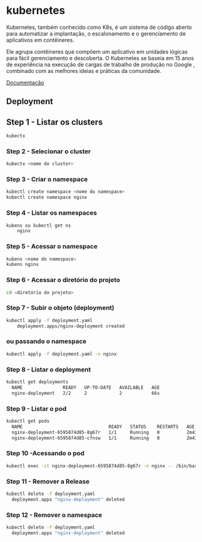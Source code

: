 # kubernetes

Kubernetes, também conhecido como K8s, é um sistema de código aberto para automatizar a implantação, o escalonamento e o gerenciamento de aplicativos em contêineres.

Ele agrupa contêineres que compõem um aplicativo em unidades lógicas para fácil gerenciamento e descoberta. O Kubernetes se baseia em 15 anos de experiência na execução de cargas de trabalho de produção no Google , combinado com as melhores ideias e práticas da comunidade.

[Documentação](https://kubernetes.io/docs/home/)

## Deployment

## Step 1 - Listar os clusters

``` bash
kubectx
```

### Step 2 - Selecionar o cluster

``` bash
kubectx <nome do cluster>
```

### Step 3 - Criar o namespace

``` bash
kubectl create namespace <nome do namespace>
kubectl create namespace nginx
```

### Step 4 - Listar os namespaces

``` bash
kubens ou kubectl get ns
    nginx
```

### Step 5 - Acessar o namespace

``` bash
kubens <nome do namespace>
kubens nginx
```

### Step 6 - Acessar o diretório do projeto

``` bash
cd <diretório do projeto>
```

### Step 7 - Subir o objeto (deployment)

``` bash
kubectl apply -f deployment.yaml
    deployment.apps/nginx-deployment created
```

### ou passando o namespace

``` bash
kubectl apply -f deployment.yaml -n nginx
```

### Step 8 - Listar o deployment

``` bash
kubectl get deployments 
  NAME               READY   UP-TO-DATE   AVAILABLE   AGE
  nginx-deployment   2/2     2            2           66s
```

### Step 9 - Listar o pod

``` bash
kubectl get pods
  NAME                                READY   STATUS    RESTARTS   AGE
  nginx-deployment-6595874d85-8g67r   1/1     Running   0          2m43s
  nginx-deployment-6595874d85-cfnsw   1/1     Running   0          2m43s
```

### Step 10 -Acessando o pod

```bash
kubectl exec -it nginx-deployment-6595874d85-8g67r -n nginx -- /bin/bash
```

### Step 11 - Remover a Release

``` bash
kubectl delete -f deployment.yaml
  deployment.apps "nginx-deployment" deleted
```

### Step 12 - Remover o namespace

``` bash
kubectl delete -f deployment.yaml
  deployment.apps "nginx-deployment" deleted
```

